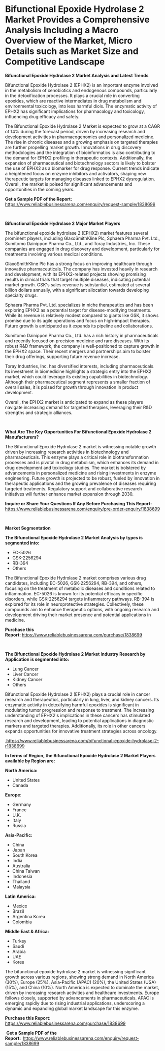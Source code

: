 <p><h1>Bifunctional Epoxide Hydrolase 2 Market Provides a Comprehensive Analysis Including a Macro Overview of the Market, Micro Details such as Market Size and Competitive Landscape</h1></p><p><strong>Bifunctional Epoxide Hydrolase 2 Market Analysis and Latest Trends</strong></p>
<p><p>Bifunctional Epoxide Hydrolase 2 (EPHX2) is an important enzyme involved in the metabolism of xenobiotics and endogenous compounds, particularly in the detoxification processes. It plays a crucial role in converting epoxides, which are reactive intermediates in drug metabolism and environmental toxicology, into less harmful diols. The enzymatic activity of EPHX2 has significant implications for pharmacology and toxicology, influencing drug efficacy and safety.</p><p>The Bifunctional Epoxide Hydrolase 2 Market is expected to grow at a CAGR of 14% during the forecast period, driven by increasing research and development activities in pharmacogenomics and personalized medicine. The rise in chronic diseases and a growing emphasis on targeted therapies are further propelling market growth. Innovations in drug discovery methodologies and the integration of bioinformatics is also contributing to the demand for EPHX2 profiling in therapeutic contexts. Additionally, the expansion of pharmaceutical and biotechnology sectors is likely to bolster the use of EPHX2 as a biomarker for drug response. Current trends indicate a heightened focus on enzyme inhibitors and activators, shaping new therapeutic targets for managing diseases linked to EPHX2 dysregulation. Overall, the market is poised for significant advancements and opportunities in the coming years.</p></p>
<p><strong>Get a Sample PDF of the Report:&nbsp;</strong> <a href="https://www.reliablebusinessarena.com/enquiry/request-sample/1838699?utm_campaign=3453&utm_medium=2&utm_source=Github&utm_content=ia&utm_term=19042025&utm_id=bifunctional-epoxide-hydrolase-2">https://www.reliablebusinessarena.com/enquiry/request-sample/1838699</a></p>
<p>&nbsp;</p>
<p><strong>Bifunctional Epoxide Hydrolase 2 Major Market Players</strong></p>
<p><p>The bifunctional epoxide hydrolase 2 (EPHX2) market features several prominent players, including GlaxoSmithKline Plc, Sphaera Pharma Pvt. Ltd., Sumitomo Dainippon Pharma Co., Ltd., and Toray Industries, Inc. These companies are engaged in drug discovery and development, particularly for treatments involving various medical conditions.</p><p>GlaxoSmithKline Plc has a strong focus on improving healthcare through innovative pharmaceuticals. The company has invested heavily in research and development, with its EPHX2-related projects showing promising results in clinical trials that target multiple diseases, indicating potential market growth. GSK's sales revenue is substantial, estimated at several billion dollars annually, with a significant allocation towards developing specialty drugs.</p><p>Sphaera Pharma Pvt. Ltd. specializes in niche therapeutics and has been exploring EPHX2 as a potential target for disease-modifying treatments. While its revenue is relatively modest compared to giants like GSK, it shows promise due to its agile operations and focus on high-impact therapies. Future growth is anticipated as it expands its pipeline and collaborations.</p><p>Sumitomo Dainippon Pharma Co., Ltd. has a rich history in pharmaceuticals and recently focused on precision medicine and rare diseases. With its robust R&D framework, the company is well-positioned to capture growth in the EPHX2 space. Their recent mergers and partnerships aim to bolster their drug offerings, supporting future revenue increase.</p><p>Toray Industries, Inc. has diversified interests, including pharmaceuticals. Its investment in biomedicine highlights a strategic entry into the EPHX2 market, which could leverage its existing capabilities in biotechnology. Although their pharmaceutical segment represents a smaller fraction of overall sales, it is poised for growth through innovation in product development.</p><p>Overall, the EPHX2 market is anticipated to expand as these players navigate increasing demand for targeted therapies, leveraging their R&D strengths and strategic alliances.</p></p>
<p>&nbsp;</p>
<p><strong>What Are The Key Opportunities For Bifunctional Epoxide Hydrolase 2 Manufacturers?</strong></p>
<p><p>The Bifunctional Epoxide Hydrolase 2 market is witnessing notable growth driven by increasing research activities in biotechnology and pharmaceuticals. This enzyme plays a critical role in biotransformation processes and is pivotal in drug metabolism, which enhances its demand in drug development and toxicology studies. The market is bolstered by advancements in personalized medicine and rising investments in enzyme engineering. Future growth is projected to be robust, fueled by innovation in therapeutic applications and the growing prevalence of diseases requiring targeted treatments. Regulatory support and collaborative research initiatives will further enhance market expansion through 2030.</p></p>
<p><strong>Inquire or Share Your Questions If Any Before Purchasing This Report:</strong> <a href="https://www.reliablebusinessarena.com/enquiry/pre-order-enquiry/1838699?utm_campaign=3453&utm_medium=2&utm_source=Github&utm_content=ia&utm_term=19042025&utm_id=bifunctional-epoxide-hydrolase-2">https://www.reliablebusinessarena.com/enquiry/pre-order-enquiry/1838699</a></p>
<p>&nbsp;</p>
<p><strong>Market Segmentation</strong></p>
<p><strong>The Bifunctional Epoxide Hydrolase 2 Market Analysis by types is segmented into:</strong></p>
<p><ul><li>EC-5026</li><li>GSK-2256294</li><li>RB-394</li><li>Others</li></ul></p>
<p><p>The Bifunctional Epoxide Hydrolase 2 market comprises various drug candidates, including EC-5026, GSK-2256294, RB-394, and others, focusing on the treatment of metabolic diseases and conditions related to inflammation. EC-5026 is known for its potential efficacy in specific disorders, while GSK-2256294 targets inflammatory pathways. RB-394 is explored for its role in neuroprotective strategies. Collectively, these compounds aim to enhance therapeutic options, with ongoing research and development driving their market presence and potential applications in medicine.</p></p>
<p><strong>Purchase this Report:&nbsp;</strong><a href="https://www.reliablebusinessarena.com/purchase/1838699?utm_campaign=3453&utm_medium=2&utm_source=Github&utm_content=ia&utm_term=19042025&utm_id=bifunctional-epoxide-hydrolase-2">https://www.reliablebusinessarena.com/purchase/1838699</a></p>
<p>&nbsp;</p>
<p><strong>The Bifunctional Epoxide Hydrolase 2 Market Industry Research by Application is segmented into:</strong></p>
<p><ul><li>Lung Cancer</li><li>Liver Cancer</li><li>Kidney Cancer</li><li>Others</li></ul></p>
<p><p>Bifunctional Epoxide Hydrolase 2 (EPHX2) plays a crucial role in cancer research and therapeutics, particularly in lung, liver, and kidney cancers. Its enzymatic activity in detoxifying harmful epoxides is significant in modulating tumor progression and response to treatment. The increasing understanding of EPHX2's implications in these cancers has stimulated research and development, leading to potential applications in diagnostic markers and targeted therapies. Additionally, its role in other cancers expands opportunities for innovative treatment strategies across oncology.</p></p>
<p><a href="https://www.reliablebusinessarena.com/bifunctional-epoxide-hydrolase-2-r1838699?utm_campaign=3453&utm_medium=2&utm_source=Github&utm_content=ia&utm_term=19042025&utm_id=bifunctional-epoxide-hydrolase-2">&nbsp;https://www.reliablebusinessarena.com/bifunctional-epoxide-hydrolase-2-r1838699</a></p>
<p><strong>In terms of Region, the Bifunctional Epoxide Hydrolase 2 Market Players available by Region are:</strong></p>
<p>
    <p> <strong> North America: </strong>
        <ul>
            <li>United States</li>
            <li>Canada</li>
        </ul>
        </p> 
    <p> <strong> Europe: </strong>
        <ul>
            <li>Germany</li>
            <li>France</li>
            <li>U.K.</li>
            <li>Italy</li>
            <li>Russia</li>
        </ul>
        </p> 
    <p> <strong> Asia-Pacific: </strong>
        <ul>
            <li>China</li>
            <li>Japan</li>
            <li>South Korea</li>
            <li>India</li>
            <li>Australia</li>
            <li>China Taiwan</li>
            <li>Indonesia</li>
            <li>Thailand</li>
            <li>Malaysia</li>
        </ul>
        </p> 
    <p> <strong> Latin America: </strong>
        <ul>
            <li>Mexico</li>
            <li>Brazil</li>
            <li>Argentina Korea</li>
            <li>Colombia</li>
        </ul>
        </p> 
    <p> <strong> Middle East & Africa: </strong>
        <ul>
            <li>Turkey</li>
            <li>Saudi</li>
            <li>Arabia</li>
            <li>UAE</li>
            <li>Korea</li>
        </ul>
    </p>
    </p>
<p><p>The bifunctional epoxide hydrolase 2 market is witnessing significant growth across various regions, showing strong demand in North America (30%), Europe (25%), Asia-Pacific (APAC) (20%), the United States (USA) (15%), and China (10%). North America is expected to dominate the market, driven by increasing research activities and healthcare investments. Europe follows closely, supported by advancements in pharmaceuticals. APAC is emerging rapidly due to rising industrial applications, underscoring a dynamic and expanding global market landscape for this enzyme.</p></p>
<p><strong>Purchase this Report: </strong><a href="https://www.reliablebusinessarena.com/purchase/1838699?utm_campaign=3453&utm_medium=2&utm_source=Github&utm_content=ia&utm_term=19042025&utm_id=bifunctional-epoxide-hydrolase-2">https://www.reliablebusinessarena.com/purchase/1838699</a></p>
<p>&nbsp;<strong>Get a Sample PDF of the Report:&nbsp;&nbsp;</strong><a href="https://www.reliablebusinessarena.com/enquiry/request-sample/1838699?utm_campaign=3453&utm_medium=2&utm_source=Github&utm_content=ia&utm_term=19042025&utm_id=bifunctional-epoxide-hydrolase-2">https://www.reliablebusinessarena.com/enquiry/request-sample/1838699</a></p>
<p><strong></strong></p>
<p><p></p><p></p><p></p></p>